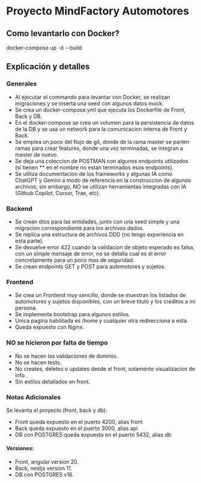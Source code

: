 # Proyecto MindFactory Automotores

## Como levantarlo con Docker?

docker-compose up -d --build

## Explicación y detalles

### Generales

- Al ejecutar el commando para levantar con Docker, se realizan migraciones y se inserta una seed con algunos datos mock.
- Se crea un docker-compose.yml que ejecuta los Dockerfile de Front, Back y DB.
- En el docker-compose se crea un volumen para la persistencia de datos de la DB y se usa un network para la comunicacion interna de
Front y Back.
- Se emplea un poco del flujo de git, donde de la rama master se parten ramas para crear features,
donde una vez terminadas, se integran a master de nuevo.
- Se deja una coleccion de POSTMAN con algunos endpoints utilizados (si tienen ** en el nombre no estan terminados esos endpoints).
- Se utiliza documentacion de los frameworks y algunas IA como ChatGPT y Gemini a modo de referencia en la construccion de algunos archivos,
sin embargo, NO se utilizan herramientas integradas con IA (Github Copilot, Cursor, Trae, etc).

### Backend

- Se crean dtos para las entidades, junto con una seed simple y una migracion correspondiente para los archivos dados.
- Se replica una estructura de archivos DDD (no tengo experiencia en esta parte).
- Se devuelve error 422 cuando la validacion de objeto esperado es falsa, con un simple mensaje de error, no se detalla
cual es el error concretamente para un poco mas de seguridad.
- Se crean endpoints GET y POST para automotores y sujetos.

### Frontend

- Se crea un Frontend muy sencillo, donde se muestran los listados de automotores y sujetos disponibles, con un breve titulo y
los creditos a mi persona.
- Se implementa bootstrap para algunos estilos.
- Unica pagina habilitada es /home y cualquier otra redirecciona a esta.
- Queda expuesto con Nginx.

### NO se hicieron por falta de tiempo

- No se hacen las validaciones de dominio.
- No se hacen tests.
- No creates, deletes o updates desde el front, solamente visualizacion de info.
- Sin estilos detallados en front.

### Notas Adicionales

Se levanta el proyecto (front, back y db):
- Front queda expuesto en el puerto 4200, alias front
- Back queda expuesto en el puerto 3000, alias api
- DB con POSTGRES queda expuesta en el puerto 5432, alias db

#### Versiones:

- Front, angular version 20.
- Back, nestjs version 11.
- DB con POSTGRES v16.
